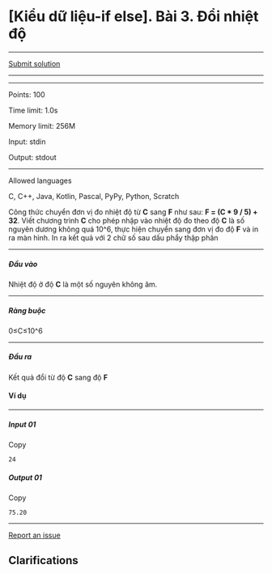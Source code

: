 # \[Kiểu dữ liệu-if else\]. Bài 3. Đổi nhiệt độ



---

[Submit solution](http://oj.28tech.com.vn/problem/ifelse03/submit)

---
---

Points: 100

Time limit: 1.0s

Memory limit: 256M

Input: stdin

Output: stdout

---

Allowed languages

C, C++, Java, Kotlin, Pascal, PyPy, Python, Scratch

Công thức chuyển đơn vị đo nhiệt độ từ **C** sang **F** như sau: **F = (C \* 9 / 5) + 32**. Viết chương trình **C** cho phép nhập vào nhiệt độ đo theo độ **C** là số nguyên dương không quá 10^6, thực hiện chuyển sang đơn vị đo độ **F** và in ra màn hình. In ra kết quả với 2 chữ số sau dấu phẩy thập phân

---

##### Đầu vào

Nhiệt độ ở độ **C** là một số nguyên không âm.

---

##### Ràng buộc

0≤C≤10^6

---

##### Đầu ra

Kết quả đổi từ độ **C** sang độ **F**

#### Ví dụ

---

##### Input 01

Copy

```
24

```

##### Output 01

Copy

```
75.20

```

---

[Report an issue](http://oj.28tech.com.vn/problem/ifelse03/tickets/new)

## Clarifications